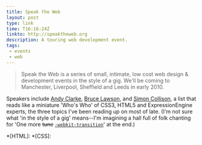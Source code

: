 ```yaml
---
title: Speak the Web
layout: post
type: link
time: T16:16:24Z
linkto: http://speaktheweb.org
description: A touring web development event.
tags:
 - events
 - web
---
```


> Speak the Web is a series of small, intimate, low cost web design & development events in the style of a gig. We'll be coming to Manchester, Liverpool, Sheffield and Leeds in early 2010.

Speakers include [Andy Clarke](http://forabeautifulweb.com), [Bruce Lawson](http://www.brucelawson.co.uk/), and [Simon Collison](http://colly.com/), a list that reads like a miniature 'Who's Who' of CSS3, HTML5 and ExpressionEngine experts, the three topics I've been reading up on most of late. (I'm not sure what 'in the style of a gig' means--I'm imagining a hall full of folk chanting for 'One more <del>tune</del> <ins><code>-webkit-transition</code></ins>' at the end.)

*[HTML]:
*[CSS]: